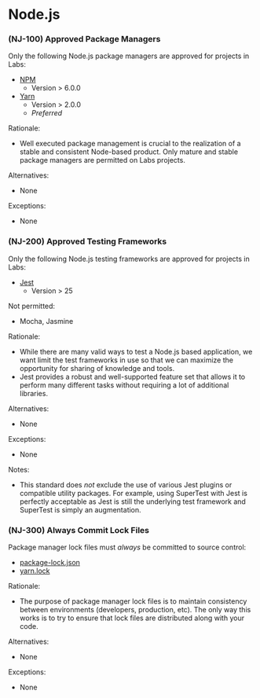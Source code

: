 # Node.js

### \(NJ-100\) Approved Package Managers

Only the following Node.js package managers are approved for projects in Labs:

* [NPM](https://docs.npmjs.com/)
  * Version &gt; 6.0.0
* [Yarn](https://yarnpkg.com/)
  * Version &gt; 2.0.0
  * _Preferred_

Rationale:

* Well executed package management is crucial to the realization of a stable and consistent Node-based product. Only mature and stable package managers are permitted on Labs projects.

Alternatives:

* None

Exceptions:

* None

### \(NJ-200\) Approved Testing Frameworks

Only the following Node.js testing frameworks are approved for projects in Labs:

* [Jest](https://jestjs.io/)
  * Version &gt; 25

Not permitted:

* Mocha, Jasmine

Rationale:

* While there are many valid ways to test a Node.js based application, we want limit the test frameworks in use so that we can maximize the opportunity for sharing of knowledge and tools.
* Jest provides a robust and well-supported feature set that allows it to perform many different tasks without requiring a lot of additional libraries.

Alternatives:

* None

Exceptions:

* None

Notes:

* This standard does _not_ exclude the use of various Jest plugins or compatible utility packages. For example, using SuperTest with Jest is perfectly acceptable as Jest is still the underlying test framework and SuperTest is simply an augmentation.

### \(NJ-300\) Always Commit Lock Files

Package manager lock files must _always_ be committed to source control:

* [package-lock.json](https://docs.npmjs.com/files/package-lock.json)
* [yarn.lock](https://classic.yarnpkg.com/blog/2016/11/24/lockfiles-for-all/)

Rationale:

* The purpose of package manager lock files is to maintain consistency between environments \(developers, production, etc\). The only way this works is to try to ensure that lock files are distributed along with your code.

Alternatives:

* None

Exceptions:

* None

